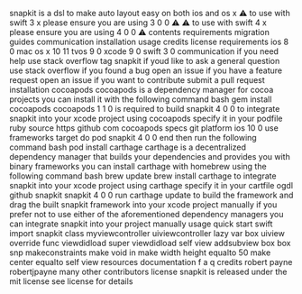 snapkit is a dsl to make auto layout easy on both ios and os x ⚠️ to use with swift 3 x please ensure you are using 3 0 0 ⚠️ ⚠️ to use with swift 4 x please ensure you are using 4 0 0 ⚠️ contents requirements migration guides communication installation usage credits license requirements ios 8 0 mac os x 10 11 tvos 9 0 xcode 9 0 swift 3 0 communication if you need help use stack overflow tag snapkit if youd like to ask a general question use stack overflow if you found a bug open an issue if you have a feature request open an issue if you want to contribute submit a pull request installation cocoapods cocoapods is a dependency manager for cocoa projects you can install it with the following command bash gem install cocoapods cocoapods 1 1 0 is required to build snapkit 4 0 0 to integrate snapkit into your xcode project using cocoapods specify it in your podfile ruby source https github com cocoapods specs git platform ios 10 0 use frameworks target do pod snapkit 4 0 0 end then run the following command bash pod install carthage carthage is a decentralized dependency manager that builds your dependencies and provides you with binary frameworks you can install carthage with homebrew using the following command bash brew update brew install carthage to integrate snapkit into your xcode project using carthage specify it in your cartfile ogdl github snapkit snapkit 4 0 0 run carthage update to build the framework and drag the built snapkit framework into your xcode project manually if you prefer not to use either of the aforementioned dependency managers you can integrate snapkit into your project manually usage quick start swift import snapkit class myviewcontroller uiviewcontroller lazy var box uiview override func viewdidload super viewdidload self view addsubview box box snp makeconstraints make void in make width height equalto 50 make center equalto self view resources documentation f a q credits robert payne robertjpayne many other contributors license snapkit is released under the mit license see license for details